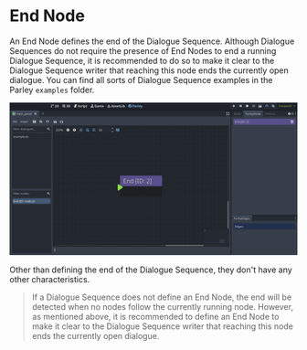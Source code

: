 # End Node

An End Node defines the end of the Dialogue Sequence. Although Dialogue
Sequences do not require the presence of End Nodes to end a running Dialogue
Sequence, it is recommended to do so to make it clear to the Dialogue Sequence
writer that reaching this node ends the currently open dialogue. You can find
all sorts of Dialogue Sequence examples in the Parley `examples` folder.

![End_node](./images/end/end_node.png)

Other than defining the end of the Dialogue Sequence, they don't have any other
characteristics.

> If a Dialogue Sequence does not define an End Node, the end will be detected
> when no nodes follow the currently running node. However, as mentioned above,
> it is recommended to define an End Node to make it clear to the Dialogue
> Sequence writer that reaching this node ends the currently open dialogue.
